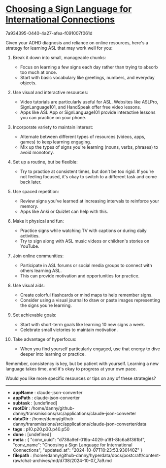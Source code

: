 # [Choosing a Sign Language for International Connections](https://claude.ai/chat/d738a9ef-019a-4029-a181-8fc6a8f361bf)

7a934395-0440-4a27-afea-f091007f061d

 Given your ADHD diagnosis and reliance on online resources, here's a strategy for learning ASL that may work well for you:

1. Break it down into small, manageable chunks:
   - Focus on learning a few signs each day rather than trying to absorb too much at once.
   - Start with basic vocabulary like greetings, numbers, and everyday objects.

2. Use visual and interactive resources:
   - Video tutorials are particularly useful for ASL. Websites like ASLPro, SignLanguage101, and HandSpeak offer free video lessons.
   - Apps like ASL App or SignLanguage101 provide interactive lessons you can practice on your phone.

3. Incorporate variety to maintain interest:
   - Alternate between different types of resources (videos, apps, games) to keep learning engaging.
   - Mix up the types of signs you're learning (nouns, verbs, phrases) to avoid monotony.

4. Set up a routine, but be flexible:
   - Try to practice at consistent times, but don't be too rigid. If you're not feeling focused, it's okay to switch to a different task and come back later.

5. Use spaced repetition:
   - Review signs you've learned at increasing intervals to reinforce your memory.
   - Apps like Anki or Quizlet can help with this.

6. Make it physical and fun:
   - Practice signs while watching TV with captions or during daily activities.
   - Try to sign along with ASL music videos or children's stories on YouTube.

7. Join online communities:
   - Participate in ASL forums or social media groups to connect with others learning ASL.
   - This can provide motivation and opportunities for practice.

8. Use visual aids:
   - Create colorful flashcards or mind maps to help remember signs.
   - Consider using a visual journal to draw or paste images representing the signs you're learning.

9. Set achievable goals:
   - Start with short-term goals like learning 10 new signs a week.
   - Celebrate small victories to maintain motivation.

10. Take advantage of hyperfocus:
    - When you find yourself particularly engaged, use that energy to dive deeper into learning or practice.

Remember, consistency is key, but be patient with yourself. Learning a new language takes time, and it's okay to progress at your own pace.

Would you like more specific resources or tips on any of these strategies?

---

* **appName** : claude-json-converter
* **appPath** : claude-json-converter
* **subtask** : [undefined]
* **rootDir** : /home/danny/github-danny/transmissions/src/applications/claude-json-converter
* **dataDir** : /home/danny/github-danny/transmissions/src/applications/claude-json-converter/data
* **tags** : p10.p20.p30.p40.p50
* **done** : [undefined]
* **meta** : {
  "conv_uuid": "d738a9ef-019a-4029-a181-8fc6a8f361bf",
  "conv_name": "Choosing a Sign Language for International Connections",
  "updated_at": "2024-10-07T10:23:53.930140Z"
}
* **filepath** : /home/danny/github-danny/hyperdata/docs/postcraft/content-raw/chat-archives/md/d738/2024-10-07_7a9.md